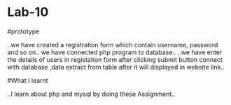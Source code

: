 # Lab-10
#prototype

..we have created a registration form which contain username, password and so on..  we have connected php program to database..
..we have enter the details of users in registation form after clicking submit button connect with database ,data extract from table after it will displayed in website link..

#What I learnt

..I learn about php and mysql  by doing these Assignment..

